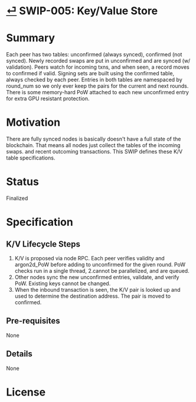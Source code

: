 # [⏎](./readme.md) SWIP-005: Key/Value Store

# Summary
Each peer has two tables: unconfirmed (always synced), confirmed (not synced).
Newly recorded swaps are put in unconfirmed and are synced (w/ validation).
Peers watch for incoming txns, and when seen, a record moves to confirmed if valid.
Signing sets are built using the confirmed table, always checked by each peer.
Entries in both tables are namespaced by round_num so we only ever keep the pairs for the current and next rounds.
There is some memory-hard PoW attached to each new unconfirmed entry for extra GPU resistant protection.

# Motivation
There are fully synced nodes is basically doesn't have a full state of the blockchain.
That means all nodes just collect the tables of the incoming swaps. and recent outcoming transactions.
This SWIP defines these K/V table specifications.

# Status
Finalized

# Specification

## K/V Lifecycle Steps
1. K/V is proposed via node RPC. Each peer verifies validity and argon2d_PoW before adding to unconfirmed for the given round. PoW checks run in a single thread, 2.cannot be parallelized, and are queued.
2. Other nodes sync the new unconfirmed entries, validate, and verify PoW. Existing keys cannot be changed.
3. When the inbound transaction is seen, the K/V pair is looked up and used to determine the destination address. The pair is moved to confirmed.

## Pre-requisites
None
## Details
None
# License